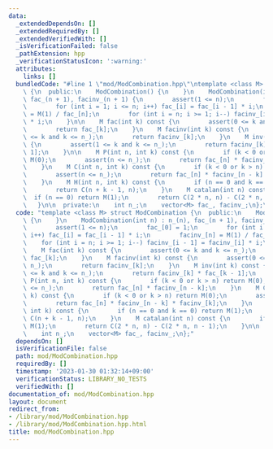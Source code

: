 ```yaml
---
data:
  _extendedDependsOn: []
  _extendedRequiredBy: []
  _extendedVerifiedWith: []
  _isVerificationFailed: false
  _pathExtension: hpp
  _verificationStatusIcon: ':warning:'
  attributes:
    links: []
  bundledCode: "#line 1 \"mod/ModCombination.hpp\"\ntemplate <class M> struct ModCombination\
    \ {\n  public:\n    ModCombination() {\n    }\n    ModCombination(int n) : n_(n),\
    \ fac_(n + 1), facinv_(n + 1) {\n        assert(1 <= n);\n        fac_[0] = 1;\n\
    \        for (int i = 1; i <= n; i++) fac_[i] = fac_[i - 1] * i;\n        facinv_[n]\
    \ = M(1) / fac_[n];\n        for (int i = n; i >= 1; i--) facinv_[i - 1] = facinv_[i]\
    \ * i;\n    }\n\n    M fac(int k) const {\n        assert(0 <= k and k <= n_);\n\
    \        return fac_[k];\n    }\n    M facinv(int k) const {\n        assert(0\
    \ <= k and k <= n_);\n        return facinv_[k];\n    }\n    M inv(int k) const\
    \ {\n        assert(1 <= k and k <= n_);\n        return facinv_[k] * fac_[k -\
    \ 1];\n    }\n\n    M P(int n, int k) const {\n        if (k < 0 or k > n) return\
    \ M(0);\n        assert(n <= n_);\n        return fac_[n] * facinv_[n - k];\n\
    \    }\n    M C(int n, int k) const {\n        if (k < 0 or k > n) return M(0);\n\
    \        assert(n <= n_);\n        return fac_[n] * facinv_[n - k] * facinv_[k];\n\
    \    }\n    M H(int n, int k) const {\n        if (n == 0 and k == 0) return M(1);\n\
    \        return C(n + k - 1, n);\n    }\n    M catalan(int n) const {\n      \
    \  if (n == 0) return M(1);\n        return C(2 * n, n) - C(2 * n, n - 1);\n \
    \   }\n\n  private:\n    int n_;\n    vector<M> fac_, facinv_;\n};\n"
  code: "template <class M> struct ModCombination {\n  public:\n    ModCombination()\
    \ {\n    }\n    ModCombination(int n) : n_(n), fac_(n + 1), facinv_(n + 1) {\n\
    \        assert(1 <= n);\n        fac_[0] = 1;\n        for (int i = 1; i <= n;\
    \ i++) fac_[i] = fac_[i - 1] * i;\n        facinv_[n] = M(1) / fac_[n];\n    \
    \    for (int i = n; i >= 1; i--) facinv_[i - 1] = facinv_[i] * i;\n    }\n\n\
    \    M fac(int k) const {\n        assert(0 <= k and k <= n_);\n        return\
    \ fac_[k];\n    }\n    M facinv(int k) const {\n        assert(0 <= k and k <=\
    \ n_);\n        return facinv_[k];\n    }\n    M inv(int k) const {\n        assert(1\
    \ <= k and k <= n_);\n        return facinv_[k] * fac_[k - 1];\n    }\n\n    M\
    \ P(int n, int k) const {\n        if (k < 0 or k > n) return M(0);\n        assert(n\
    \ <= n_);\n        return fac_[n] * facinv_[n - k];\n    }\n    M C(int n, int\
    \ k) const {\n        if (k < 0 or k > n) return M(0);\n        assert(n <= n_);\n\
    \        return fac_[n] * facinv_[n - k] * facinv_[k];\n    }\n    M H(int n,\
    \ int k) const {\n        if (n == 0 and k == 0) return M(1);\n        return\
    \ C(n + k - 1, n);\n    }\n    M catalan(int n) const {\n        if (n == 0) return\
    \ M(1);\n        return C(2 * n, n) - C(2 * n, n - 1);\n    }\n\n  private:\n\
    \    int n_;\n    vector<M> fac_, facinv_;\n};"
  dependsOn: []
  isVerificationFile: false
  path: mod/ModCombination.hpp
  requiredBy: []
  timestamp: '2023-01-30 01:32:14+09:00'
  verificationStatus: LIBRARY_NO_TESTS
  verifiedWith: []
documentation_of: mod/ModCombination.hpp
layout: document
redirect_from:
- /library/mod/ModCombination.hpp
- /library/mod/ModCombination.hpp.html
title: mod/ModCombination.hpp
---
```

